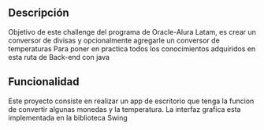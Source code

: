 ## Descripción

Objetivo de este challenge del programa de Oracle-Alura Latam, es crear un conversor de divisas y opcionalmente agregarle un conversor de temperaturas
Para poner en practica todos los conocimientos adquiridos en esta ruta de Back-end con java

## Funcionalidad
Este proyecto consiste en realizar un app de escritorio que tenga la funcion de convertir algunas monedas y la temperatura.
La interfaz grafica esta implementada en la biblioteca Swing
